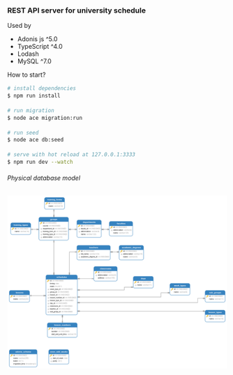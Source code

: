 ### REST API server for university schedule

Used by
 * Adonis js ^5.0
 * TypeScript ^4.0
 * Lodash
 * MySQL ^7.0
 
How to start?
```bash
# install dependencies
$ npm run install

# run migration
$ node ace migration:run

# run seed
$ node ace db:seed

# serve with hot reload at 127.0.0.1:3333
$ npm run dev --watch
```

###### Physical database model
![alt text](https://github.com/Mirzaliev/timetable-api/blob/dev/database/model.png)
